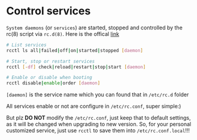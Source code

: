 # Control services

`System daemons` (or `services`) are started, stopped and controlled by the
rc(8) script via `rc.d(8)`. Here is the offical [link](https://www.openbsd.org/faq/faq10.html#rc)

```bash
# List services
rcctl ls all|failed|off|on|started|stopped [daemon]

# Start, stop or restart services
rcctl [-df] check|reload|restart|stop|start [daemon]

# Enable or disable when booting
rcctl disable|enable|order [daemon]
```

`[daemon]` is the service name which you can found that in `/etc/rc.d` folder

All services enable or not are configure in `/etc/rc.conf`, super simple:)

But plz **DO NOT** modify the `/etc/rc.conf`, just keep that to default settings,
as it will be changed when upgrading to new version. So, for your
personal customized service, just use `rcctl` to save them into `/etc/rc.conf.local`!!!

</br>

